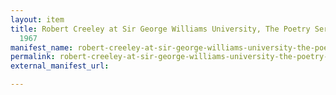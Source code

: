 ```yaml
---
layout: item
title: Robert Creeley at Sir George Williams University, The Poetry Series, 24 February
  1967
manifest_name: robert-creeley-at-sir-george-williams-university-the-poetry-series-24-february-1967
permalink: robert-creeley-at-sir-george-williams-university-the-poetry-series-24-february-1967
external_manifest_url: 

---
```

<!-- Add an essay or interpretive material below this line,
using HTML or markdown.  Do not modify this file above this line -->
